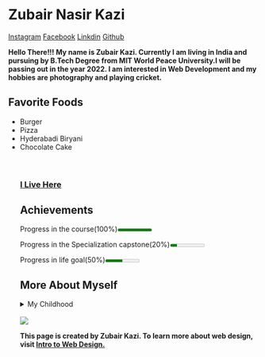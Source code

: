   
 <h1>Zubair Nasir Kazi</h1>
<a href = "https://www.instagram.com/zubair_kazi11/">Instagram</a>
<a href = "https://www.facebook.com/zubair.kazi.71/">Facebook</a>
<a href = "https://www.linkedin.com/in/zubair-kazi-727344192/">Linkdin</a>
<a href = "https://zubairkcoder.github.io/">Github</a>
<p><b>Hello There!!! My name is Zubair Kazi. Currently I am living in India and pursuing by B.Tech Degree from MIT World Peace University.I will be passing out in the year 2022. I am interested in Web Development and my hobbies are photography and playing cricket.</b><p>

<h2>Favorite Foods</h2>
<ul>
	<li>Burger</li>
    <li>Pizza</li>
    <li>Hyderabadi Biryani</li>
    <li>Chocolate Cake</li>
<br>
<br>
 <h3>
 <a href = "https://goo.gl/maps/QfFa2iYp2vp3sH7b9"><b> I Live Here</b></a>
</h3>
	
<h2>Achievements</h2>

<p>Progress in the course(100%)<meter min="0" max="100" value="100">100%></meter></p>

<p>Progress in the Specialization capstone(20%)<meter min="0" max="100" value="20">20%></meter></p>

<p>Progress in life goal(50%)<meter min="0" max="100" value="50">50%></meter></p>

<h2>More About Myself</h2>
<details>
 <summary>My Childhood</summary>
 	<p>I was born and raised in Pune. When I was born me and my parents used to live on rent. And after I pass my primary school we shifted to our new house which was our dream to have one. I completed my 10th grade from Saint Joseph's High School, Khadki. And I took admission for my junior college at Nowrosjee Wadia College, Pune. Now I am studying CSE at Maharashtra Institute of Technology World Peace University, Kothrud.</p>
    </details>
    
<br>

<img src = "http://www.intro-webdesign.com/images/newlogo.png">

<br>

<p><b>This page is created by Zubair Kazi. To learn more about web design, visit <a href = "http://intro-webdesign.com">Intro to Web Design.
<!--Please open all the links on the new tab-->


    
    
    
    
    
    
    
    
